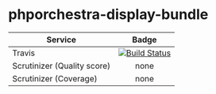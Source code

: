 phporchestra-display-bundle
===========================

| Service       | Badge         |
| ------------- |:-------------:|
| Travis | [![Build Status](https://magnum.travis-ci.com/itkg/phporchestra-display-bundle.svg?token=zUmkkzeKcfEj4VpHHRaZ&branch=master)](https://magnum.travis-ci.com/itkg/phporchestra-display-bundle) |
| Scrutinizer (Quality score) | none |
| Scrutinizer (Coverage) | none |
